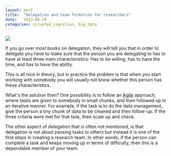 ```yaml
---
layout: post
title:  "Delegation and team formation for researchers"
date:   2013-08-10
categories: situated_cognition, big_data
---
```


![](http://www.toddmckeever.com/wp-content/uploads/2012/06/delegation.jpg)

If you go over most books on delegation, they will tell you that in order to delegate you have to make sure that the person you are delegating to has to have at least three main characteristics: Has to be willing, has to have the time, and has to have the ability.

This is all nice in theory, but in practice the problem is that when you start working with somebody you will usually not know whether this person has these characteristics. 

What's the solution then? One possibility is to follow an [Agile](http://agilemanifesto.org/) approach, where tasks are given to somebody in small chunks, and then followed up in an iterative manner. For example, if the task is to do the data management, give the person a tiny chunk of data to be cleaned and then follow-up. If the three criteria were met for that task, then scale up and check. 

The other aspect of delegation that is often not mentioned, is that delegation is not about passing tasks to others but instead it is one of the first steps in creating a research team. In other words, if the person can complete a task and keeps moving up in terms of difficulty, then this is a dependable member of your team.